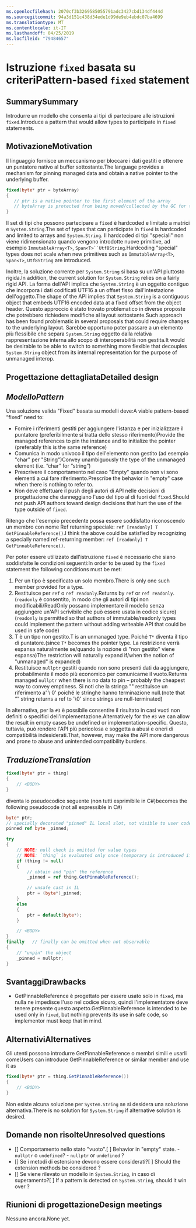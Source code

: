 ```yaml
---
ms.openlocfilehash: 2070cf3b3269585055791adc3427cbd134df444d
ms.sourcegitcommit: 94a3d151c438d34ede1d99de9eb4ebdc07ba4699
ms.translationtype: MT
ms.contentlocale: it-IT
ms.lasthandoff: 04/25/2019
ms.locfileid: "79484657"
---
```

# <a name="pattern-based-fixed-statement"></a><span data-ttu-id="0d236-101">Istruzione `fixed` basata su criteri</span><span class="sxs-lookup"><span data-stu-id="0d236-101">Pattern-based `fixed` statement</span></span>

## <a name="summary"></a><span data-ttu-id="0d236-102">Summary</span><span class="sxs-lookup"><span data-stu-id="0d236-102">Summary</span></span>
[summary]: #summary

<span data-ttu-id="0d236-103">Introdurre un modello che consenta ai tipi di partecipare alle istruzioni `fixed`.</span><span class="sxs-lookup"><span data-stu-id="0d236-103">Introduce a pattern that would allow types to participate in `fixed` statements.</span></span> 

## <a name="motivation"></a><span data-ttu-id="0d236-104">Motivazione</span><span class="sxs-lookup"><span data-stu-id="0d236-104">Motivation</span></span>
[motivation]: #motivation

<span data-ttu-id="0d236-105">Il linguaggio fornisce un meccanismo per bloccare i dati gestiti e ottenere un puntatore nativo al buffer sottostante.</span><span class="sxs-lookup"><span data-stu-id="0d236-105">The language provides a mechanism for pinning managed data and obtain a native pointer to the underlying buffer.</span></span>

```csharp
fixed(byte* ptr = byteArray)
{
   // ptr is a native pointer to the first element of the array
   // byteArray is protected from being moved/collected by the GC for the duration of this block 
}

```

<span data-ttu-id="0d236-106">Il set di tipi che possono partecipare a `fixed` è hardcoded e limitato a matrici e `System.String`.</span><span class="sxs-lookup"><span data-stu-id="0d236-106">The set of types that can participate in `fixed` is hardcoded and limited to arrays and `System.String`.</span></span> <span data-ttu-id="0d236-107">Il hardcoded di tipi "speciali" non viene ridimensionato quando vengono introdotte nuove primitive, ad esempio `ImmutableArray<T>`, `Span<T>``Utf8String`.</span><span class="sxs-lookup"><span data-stu-id="0d236-107">Hardcoding "special" types does not scale when new primitives such as `ImmutableArray<T>`, `Span<T>`, `Utf8String` are introduced.</span></span> 

<span data-ttu-id="0d236-108">Inoltre, la soluzione corrente per `System.String` si basa su un'API piuttosto rigida.</span><span class="sxs-lookup"><span data-stu-id="0d236-108">In addition, the current solution for `System.String` relies on a fairly rigid API.</span></span> <span data-ttu-id="0d236-109">La forma dell'API implica che `System.String` è un oggetto contiguo che incorpora i dati codificati UTF16 a un offset fisso dall'intestazione dell'oggetto.</span><span class="sxs-lookup"><span data-stu-id="0d236-109">The shape of the API implies that `System.String` is a contiguous object that embeds UTF16 encoded data at a fixed offset from the object header.</span></span> <span data-ttu-id="0d236-110">Questo approccio è stato trovato problematico in diverse proposte che potrebbero richiedere modifiche al layout sottostante.</span><span class="sxs-lookup"><span data-stu-id="0d236-110">Such approach has been found problematic in several proposals that could require changes to the underlying layout.</span></span> <span data-ttu-id="0d236-111">Sarebbe opportuno poter passare a un elemento più flessibile che separa `System.String` oggetto dalla relativa rappresentazione interna allo scopo di interoperabilità non gestita.</span><span class="sxs-lookup"><span data-stu-id="0d236-111">It would be desirable to be able to switch to something more flexible that decouples `System.String` object from its internal representation for the purpose of unmanaged interop.</span></span> 

## <a name="detailed-design"></a><span data-ttu-id="0d236-112">Progettazione dettagliata</span><span class="sxs-lookup"><span data-stu-id="0d236-112">Detailed design</span></span>
[design]: #detailed-design

## <a name="pattern"></a><span data-ttu-id="0d236-113">*Modello*</span><span class="sxs-lookup"><span data-stu-id="0d236-113">*Pattern*</span></span> ##
<span data-ttu-id="0d236-114">Una soluzione valida "Fixed" basata su modelli deve:</span><span class="sxs-lookup"><span data-stu-id="0d236-114">A viable pattern-based “fixed” need to:</span></span>
-   <span data-ttu-id="0d236-115">Fornire i riferimenti gestiti per aggiungere l'istanza e per inizializzare il puntatore (preferibilmente si tratta dello stesso riferimento)</span><span class="sxs-lookup"><span data-stu-id="0d236-115">Provide the managed references to pin the instance and to initialize the pointer (preferably this is the same reference)</span></span>
-   <span data-ttu-id="0d236-116">Comunica in modo univoco il tipo dell'elemento non gestito (ad esempio "char" per "String")</span><span class="sxs-lookup"><span data-stu-id="0d236-116">Convey unambiguously the type of the unmanaged element   (i.e. “char” for “string”)</span></span>
-   <span data-ttu-id="0d236-117">Prescrivere il comportamento nel caso "Empty" quando non vi sono elementi a cui fare riferimento.</span><span class="sxs-lookup"><span data-stu-id="0d236-117">Prescribe the behavior in "empty" case when there is nothing to refer to.</span></span> 
-   <span data-ttu-id="0d236-118">Non deve effettuare il push degli autori di API nelle decisioni di progettazione che danneggiano l'uso del tipo al di fuori del `fixed`.</span><span class="sxs-lookup"><span data-stu-id="0d236-118">Should not push API authors toward design decisions that hurt the use of the type outside of `fixed`.</span></span>

<span data-ttu-id="0d236-119">Ritengo che l'esempio precedente possa essere soddisfatto riconoscendo un membro con nome Ref returning speciale: `ref [readonly] T GetPinnableReference()`.</span><span class="sxs-lookup"><span data-stu-id="0d236-119">I think the above could be satisfied by recognizing a specially named ref-returning member: `ref [readonly] T GetPinnableReference()`.</span></span>

<span data-ttu-id="0d236-120">Per poter essere utilizzato dall'istruzione `fixed` è necessario che siano soddisfatte le condizioni seguenti:</span><span class="sxs-lookup"><span data-stu-id="0d236-120">In order to be used by the `fixed` statement the following conditions must be met:</span></span>

1. <span data-ttu-id="0d236-121">Per un tipo è specificato un solo membro.</span><span class="sxs-lookup"><span data-stu-id="0d236-121">There is only one such member provided for a type.</span></span>
1. <span data-ttu-id="0d236-122">Restituisce per `ref` o `ref readonly`.</span><span class="sxs-lookup"><span data-stu-id="0d236-122">Returns by `ref` or `ref readonly`.</span></span> <span data-ttu-id="0d236-123">(`readonly` è consentito, in modo che gli autori di tipi non modificabili/ReadOnly possano implementare il modello senza aggiungere un'API scrivibile che può essere usata in codice sicuro)</span><span class="sxs-lookup"><span data-stu-id="0d236-123">(`readonly` is permitted so that authors of immutable/readonly types could implement the pattern without adding writeable API that could be used in safe code)</span></span>
1. <span data-ttu-id="0d236-124">T è un tipo non gestito.</span><span class="sxs-lookup"><span data-stu-id="0d236-124">T is an unmanaged type.</span></span>
<span data-ttu-id="0d236-125">Poiché `T*` diventa il tipo di puntatore.</span><span class="sxs-lookup"><span data-stu-id="0d236-125">(since `T*` becomes the pointer type.</span></span> <span data-ttu-id="0d236-126">La restrizione verrà espansa naturalmente se/quando la nozione di "non gestito" viene espansa)</span><span class="sxs-lookup"><span data-stu-id="0d236-126">The restriction will naturally expand if/when the notion of "unmanaged" is expanded)</span></span>
1. <span data-ttu-id="0d236-127">Restituisce `nullptr` gestiti quando non sono presenti dati da aggiungere, probabilmente il modo più economico per comunicarne il vuoto.</span><span class="sxs-lookup"><span data-stu-id="0d236-127">Returns managed `nullptr` when there is no data to pin – probably the cheapest way to convey emptiness.</span></span>
<span data-ttu-id="0d236-128">Si noti che la stringa "" restituisce un riferimento a' \ 0' poiché le stringhe hanno terminazione null.</span><span class="sxs-lookup"><span data-stu-id="0d236-128">(note that “” string returns a ref to '\0' since strings are null-terminated)</span></span>

<span data-ttu-id="0d236-129">In alternativa, per la `#3` è possibile consentire il risultato in casi vuoti non definiti o specifici dell'implementazione.</span><span class="sxs-lookup"><span data-stu-id="0d236-129">Alternatively for the `#3` we can allow the result in empty cases be undefined or implementation-specific.</span></span> <span data-ttu-id="0d236-130">Questo, tuttavia, può rendere l'API più pericolosa e soggetta a abusi e oneri di compatibilità indesiderati.</span><span class="sxs-lookup"><span data-stu-id="0d236-130">That, however, may make the API more dangerous and prone to abuse and unintended compatibility burdens.</span></span> 

## <a name="translation"></a><span data-ttu-id="0d236-131">*Traduzione*</span><span class="sxs-lookup"><span data-stu-id="0d236-131">*Translation*</span></span> ##

```csharp
fixed(byte* ptr = thing)
{ 
    // <BODY>
}
```

<span data-ttu-id="0d236-132">diventa lo pseudocodice seguente (non tutti esprimibile in C#)</span><span class="sxs-lookup"><span data-stu-id="0d236-132">becomes the following pseudocode (not all expressible in C#)</span></span>

```csharp
byte* ptr;
// specially decorated "pinned" IL local slot, not visible to user code.
pinned ref byte _pinned;

try
{
    // NOTE: null check is omitted for value types 
    // NOTE: `thing` is evaluated only once (temporary is introduced if necessary) 
    if (thing != null)
    {
        // obtain and "pin" the reference
        _pinned = ref thing.GetPinnableReference();

        // unsafe cast in IL
        ptr = (byte*)_pinned;
    }
    else
    {
        ptr = default(byte*);
    }

    // <BODY> 
}
finally   // finally can be omitted when not observable
{
    // "unpin" the object
    _pinned = nullptr;
}
```

## <a name="drawbacks"></a><span data-ttu-id="0d236-133">Svantaggi</span><span class="sxs-lookup"><span data-stu-id="0d236-133">Drawbacks</span></span>
[drawbacks]: #drawbacks

- <span data-ttu-id="0d236-134">GetPinnableReference è progettato per essere usato solo in `fixed`, ma nulla ne impedisce l'uso nel codice sicuro, quindi l'implementatore deve tenere presente questo aspetto.</span><span class="sxs-lookup"><span data-stu-id="0d236-134">GetPinnableReference is intended to be used only in `fixed`, but nothing prevents its use in safe code, so implementor must keep that in mind.</span></span>

## <a name="alternatives"></a><span data-ttu-id="0d236-135">Alternativi</span><span class="sxs-lookup"><span data-stu-id="0d236-135">Alternatives</span></span>
[alternatives]: #alternatives

<span data-ttu-id="0d236-136">Gli utenti possono introdurre GetPinnableReference o membri simili e usarli come</span><span class="sxs-lookup"><span data-stu-id="0d236-136">Users can introduce GetPinnableReference or similar member and use it as</span></span>
 
```csharp
fixed(byte* ptr = thing.GetPinnableReference())
{ 
    // <BODY>
}
```

<span data-ttu-id="0d236-137">Non esiste alcuna soluzione per `System.String` se si desidera una soluzione alternativa.</span><span class="sxs-lookup"><span data-stu-id="0d236-137">There is no solution for `System.String` if alternative solution is desired.</span></span>

## <a name="unresolved-questions"></a><span data-ttu-id="0d236-138">Domande non risolte</span><span class="sxs-lookup"><span data-stu-id="0d236-138">Unresolved questions</span></span>
[unresolved]: #unresolved-questions

- <span data-ttu-id="0d236-139">[] Comportamento nello stato "vuoto".</span><span class="sxs-lookup"><span data-stu-id="0d236-139">[ ] Behavior in "empty" state.</span></span><span data-ttu-id="0d236-140"> - `nullptr` o `undefined`?</span><span class="sxs-lookup"><span data-stu-id="0d236-140"> - `nullptr` or `undefined` ?</span></span> 
- <span data-ttu-id="0d236-141">[] Se i metodi di estensione devono essere considerati?</span><span class="sxs-lookup"><span data-stu-id="0d236-141">[ ] Should the extension methods be considered ?</span></span> 
- <span data-ttu-id="0d236-142">[] Se viene rilevato un modello in `System.String`, in caso di superamento?</span><span class="sxs-lookup"><span data-stu-id="0d236-142">[ ] If a pattern is detected on `System.String`, should it win over ?</span></span> 

## <a name="design-meetings"></a><span data-ttu-id="0d236-143">Riunioni di progettazione</span><span class="sxs-lookup"><span data-stu-id="0d236-143">Design meetings</span></span>

<span data-ttu-id="0d236-144">Nessuno ancora.</span><span class="sxs-lookup"><span data-stu-id="0d236-144">None yet.</span></span> 
